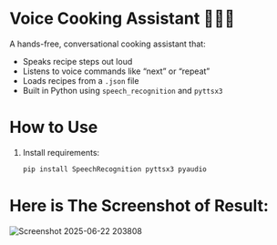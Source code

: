 # Voice Cooking Assistant 👨‍🍳🎤

A hands-free, conversational cooking assistant that:
- Speaks recipe steps out loud
- Listens to voice commands like “next” or “repeat”
- Loads recipes from a `.json` file
- Built in Python using `speech_recognition` and `pyttsx3`

# How to Use
1. Install requirements:
   ```bash
   pip install SpeechRecognition pyttsx3 pyaudio
# Here is The Screenshot of Result:
![Screenshot 2025-06-22 203808](https://github.com/user-attachments/assets/8bc49577-1b0a-4d0c-b326-31b18c911313)
